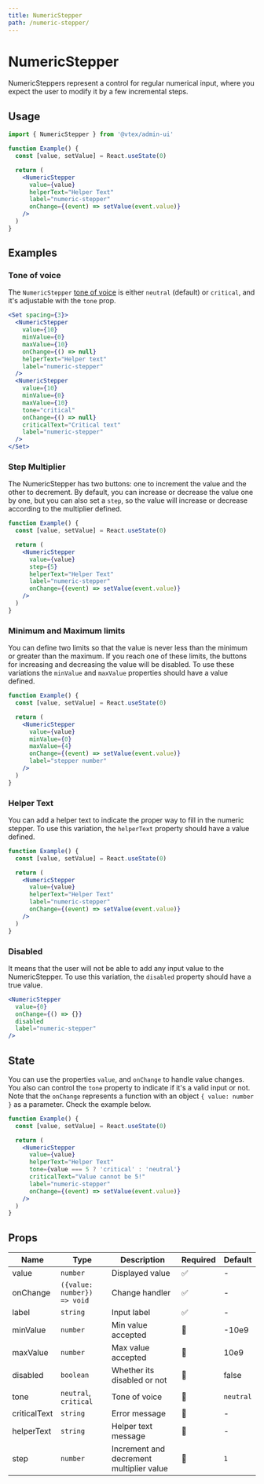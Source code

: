```yaml
---
title: NumericStepper
path: /numeric-stepper/
---
```


# NumericStepper

NumericSteppers represent a control for regular numerical input, where you expect the user to modify it by a few incremental steps.

## Usage

```jsx isStatic
import { NumericStepper } from '@vtex/admin-ui'

function Example() {
  const [value, setValue] = React.useState(0)

  return (
    <NumericStepper
      value={value}
      helperText="Helper Text"
      label="numeric-stepper"
      onChange={(event) => setValue(event.value)}
    />
  )
}
```

## Examples

### Tone of voice

The `NumericStepper` [tone of voice](/foundations/colors/#tones) is either `neutral` (default) or `critical`, and it's adjustable with the `tone` prop.

```jsx live
<Set spacing={3}>
  <NumericStepper
    value={10}
    minValue={0}
    maxValue={10}
    onChange={() => null}
    helperText="Helper text"
    label="numeric-stepper"
  />
  <NumericStepper
    value={10}
    minValue={0}
    maxValue={10}
    tone="critical"
    onChange={() => null}
    criticalText="Critical text"
    label="numeric-stepper"
  />
</Set>
```

### Step Multiplier

The NumericStepper has two buttons: one to increment the value and the other to decrement. By default, you can increase or decrease the value one by one, but you can also set a `step`, so the value will increase or decrease according to the multiplier defined.

```jsx live
function Example() {
  const [value, setValue] = React.useState(0)

  return (
    <NumericStepper
      value={value}
      step={5}
      helperText="Helper Text"
      label="numeric-stepper"
      onChange={(event) => setValue(event.value)}
    />
  )
}
```

### Minimum and Maximum limits

You can define two limits so that the value is never less than the minimum or greater than the maximum. If you reach one of these limits, the buttons for increasing and decreasing the value will be disabled. To use these variations the `minValue` and `maxValue` properties should have a value defined.

```jsx live
function Example() {
  const [value, setValue] = React.useState(0)

  return (
    <NumericStepper
      value={value}
      minValue={0}
      maxValue={4}
      onChange={(event) => setValue(event.value)}
      label="stepper number"
    />
  )
}
```

### Helper Text

You can add a helper text to indicate the proper way to fill in the numeric stepper. To use this variation, the `helperText` property should have a value defined.

```jsx live
function Example() {
  const [value, setValue] = React.useState(0)

  return (
    <NumericStepper
      value={value}
      helperText="Helper Text"
      label="numeric-stepper"
      onChange={(event) => setValue(event.value)}
    />
  )
}
```

### Disabled

It means that the user will not be able to add any input value to the NumericStepper. To use this variation, the `disabled` property should have a true value.

```jsx live
<NumericStepper
  value={0}
  onChange={() => {}}
  disabled
  label="numeric-stepper"
/>
```

## State

You can use the properties `value`, and `onChange` to handle value changes. You also can control the `tone` property to indicate if it's a valid input or not. Note that the `onChange` represents a function with an object `{ value: number }` as a parameter. Check the example below.

```jsx live
function Example() {
  const [value, setValue] = React.useState(0)

  return (
    <NumericStepper
      value={value}
      helperText="Helper Text"
      tone={value === 5 ? 'critical' : 'neutral'}
      criticalText="Value cannot be 5!"
      label="numeric-stepper"
      onChange={(event) => setValue(event.value)}
    />
  )
}
```

## Props

| Name         | Type          | Description                     | Required | Default |
| ------------ | ------------- | ------------------------------- | -------- | ------- |
| value        | `number`      | Displayed value                 | ✅       | -       |
| onChange | `({value: number}) => void` | Change handler        | ✅       | -       |
| label        | `string`      | Input label                     | ✅       | -       |
| minValue     | `number`      | Min value accepted              | 🚫       | -10e9   |
| maxValue     | `number`      | Max value accepted              | 🚫       | 10e9    |
| disabled     | `boolean`     | Whether its disabled or not          | 🚫       | false   |
| tone         | `neutral`, `critical`| Tone of voice       | 🚫       |  `neutral`    |
| criticalText | `string`      | Error message       | 🚫       |  -    |
| helperText | `string`      | Helper text message       | 🚫       |  -    |
| step | `number`      | Increment and decrement multiplier value       | 🚫       |  `1`    |
  
  
  